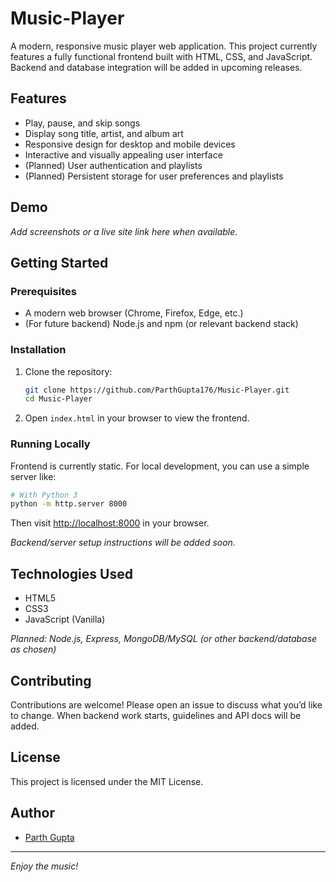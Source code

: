 # Music-Player

A modern, responsive music player web application. This project currently features a fully functional frontend built with HTML, CSS, and JavaScript. Backend and database integration will be added in upcoming releases.

## Features

- Play, pause, and skip songs
- Display song title, artist, and album art
- Responsive design for desktop and mobile devices
- Interactive and visually appealing user interface
- (Planned) User authentication and playlists
- (Planned) Persistent storage for user preferences and playlists

## Demo

_Add screenshots or a live site link here when available._

## Getting Started

### Prerequisites

- A modern web browser (Chrome, Firefox, Edge, etc.)
- (For future backend) Node.js and npm (or relevant backend stack)

### Installation

1. Clone the repository:
    ```bash
    git clone https://github.com/ParthGupta176/Music-Player.git
    cd Music-Player
    ```
2. Open `index.html` in your browser to view the frontend.

### Running Locally

Frontend is currently static. For local development, you can use a simple server like:

```bash
# With Python 3
python -m http.server 8000
```
Then visit [http://localhost:8000](http://localhost:8000) in your browser.

_Backend/server setup instructions will be added soon._

## Technologies Used

- HTML5
- CSS3
- JavaScript (Vanilla)

_Planned: Node.js, Express, MongoDB/MySQL (or other backend/database as chosen)_

## Contributing

Contributions are welcome! Please open an issue to discuss what you’d like to change. When backend work starts, guidelines and API docs will be added.

## License

This project is licensed under the MIT License.

## Author

- [Parth Gupta](https://github.com/ParthGupta176)

---

_Enjoy the music!_
